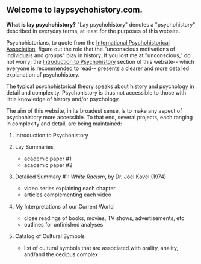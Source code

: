 ## Welcome to laypsychohistory.com.

**What is lay psychohistory?** "Lay psychohistory" denotes a "psychohistory" described in everyday terms, at least for the purposes of this website.

Psychohistorians, to quote from the [International Psychohistorical Association](https://www.psychohistory.us/what-is-psychohistory.php), figure out the role that the "unconscious motivations of individuals and groups" play in history. If you lost me at "unconscious," do not worry; the [Introduction to Psychohistory]() section of this website-- which everyone is recommended to read-- presents a clearer and more detailed explanation of psychohistory.

The typical psychohistorical theory speaks about history and psychology in detail and complexity. Psychohistory is thus not accessible to those with little knowledge of history and/or psychology.

The aim of this website, in its broadest sense, is to make any aspect of psychohistory more accessible. To that end, several projects, each ranging in complexity and detail, are being maintained:
1. Introduction to Psychohistory
2. Lay Summaries
	* academic paper #1
	* academic paper #2

4. Detailed Summary #1: *White Racism*, by Dr. Joel Kovel (1974)
	* video series explaining each chapter
	* articles complementing each video
5. My Interpretations of our Current World
	* close readings of books, movies, TV shows, advertisements, etc
	* outlines for unfinished analyses
6. Catalog of Cultural Symbols
	* list of cultural symbols that are associated with orality, anality, and/and the oedipus complex
